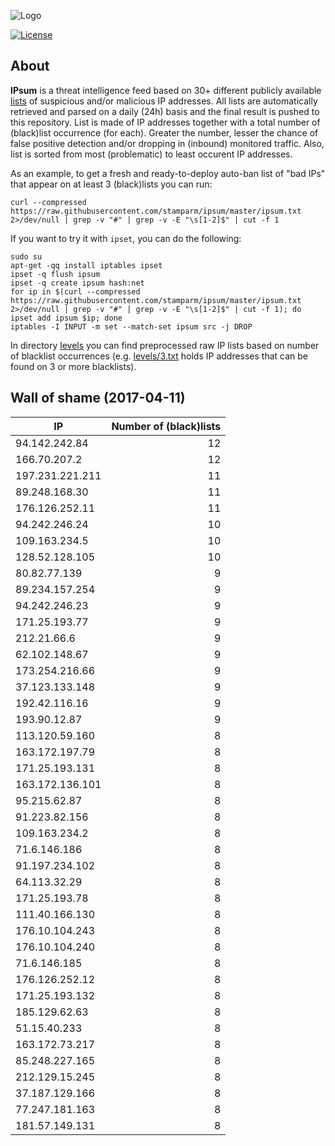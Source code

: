 ![Logo](logo.png)

[![License](https://img.shields.io/badge/license-Public_domain-red.svg)](https://wiki.creativecommons.org/wiki/Public_domain)

About
----

**IPsum** is a threat intelligence feed based on 30+ different publicly available [lists](https://github.com/stamparm/maltrail) of suspicious and/or malicious IP addresses. All lists are automatically retrieved and parsed on a daily (24h) basis and the final result is pushed to this repository. List is made of IP addresses together with a total number of (black)list occurrence (for each). Greater the number, lesser the chance of false positive detection and/or dropping in (inbound) monitored traffic. Also, list is sorted from most (problematic) to least occurent IP addresses.

As an example, to get a fresh and ready-to-deploy auto-ban list of "bad IPs" that appear on at least 3 (black)lists you can run:

```
curl --compressed https://raw.githubusercontent.com/stamparm/ipsum/master/ipsum.txt 2>/dev/null | grep -v "#" | grep -v -E "\s[1-2]$" | cut -f 1
```

If you want to try it with `ipset`, you can do the following:

```
sudo su
apt-get -qq install iptables ipset
ipset -q flush ipsum
ipset -q create ipsum hash:net
for ip in $(curl --compressed https://raw.githubusercontent.com/stamparm/ipsum/master/ipsum.txt 2>/dev/null | grep -v "#" | grep -v -E "\s[1-2]$" | cut -f 1); do ipset add ipsum $ip; done
iptables -I INPUT -m set --match-set ipsum src -j DROP
```

In directory [levels](levels) you can find preprocessed raw IP lists based on number of blacklist occurrences (e.g. [levels/3.txt](levels/3.txt) holds IP addresses that can be found on 3 or more blacklists).

Wall of shame (2017-04-11)
----

|IP|Number of (black)lists|
|---|--:|
94.142.242.84|12
166.70.207.2|12
197.231.221.211|11
89.248.168.30|11
176.126.252.11|11
94.242.246.24|10
109.163.234.5|10
128.52.128.105|10
80.82.77.139|9
89.234.157.254|9
94.242.246.23|9
171.25.193.77|9
212.21.66.6|9
62.102.148.67|9
173.254.216.66|9
37.123.133.148|9
192.42.116.16|9
193.90.12.87|9
113.120.59.160|8
163.172.197.79|8
171.25.193.131|8
163.172.136.101|8
95.215.62.87|8
91.223.82.156|8
109.163.234.2|8
71.6.146.186|8
91.197.234.102|8
64.113.32.29|8
171.25.193.78|8
111.40.166.130|8
176.10.104.243|8
176.10.104.240|8
71.6.146.185|8
176.126.252.12|8
171.25.193.132|8
185.129.62.63|8
51.15.40.233|8
163.172.73.217|8
85.248.227.165|8
212.129.15.245|8
37.187.129.166|8
77.247.181.163|8
181.57.149.131|8
